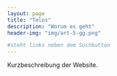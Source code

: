 ```yaml
---
layout: page
title: "Telos"
description: "Worum es geht"
header-img: "img/art-5-gg.png"

#steht links neben dem Suchbutton
---
```


Kurzbeschreibung der Website.

	
